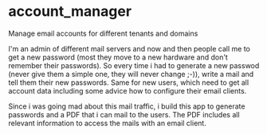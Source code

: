 # account_manager
Manage email accounts for different tenants and domains

I'm an admin of different mail servers and now and then people call 
me to get a new password (most they move to a new hardware and don't 
remember their passwords). So every time i had to generate a new passwod 
(never give them a simple one, they will never change ;-)), write a mail 
and tell them their new passwords. Same for new users, which need to get 
all account data including some advice how to configure their email clients.

Since i was going mad about this mail traffic, i build this app to generate 
passwords and a PDF that i can mail to the users. The PDF includes all relevant 
information to access the mails with an email client.
